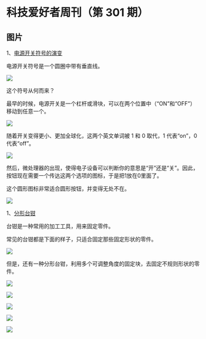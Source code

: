 # 科技爱好者周刊（第 301 期）

## 图片

1、[电源开关符号的演变](https://designblog.nzeldes.com/2008/05/the-evolution-of-the-onoff-power-switch-symbol)

电源开关符号是一个圆圈中带有垂直线。

![](https://cdn.beekka.com/blogimg/asset/202312/bg2023121304.webp)

这个符号从何而来？

最早的时候，电源开关是一个杠杆或滑块，可以在两个位置中（“ON”和“OFF”）移动到任意一个。

![](https://cdn.beekka.com/blogimg/asset/202312/bg2023121305.webp)

随着开关变得更小、更加全球化，这两个英文单词被 1 和 0 取代，1 代表“on”，0 代表“off”。

![](https://cdn.beekka.com/blogimg/asset/202312/bg2023121306.webp)

然后，微处理器的出现，使得电子设备可以判断你的意思是“开”还是“关”。因此，按钮现在需要一个传达这两个选项的图标，于是把1放在0里面了。

这个圆形图标非常适合圆形按钮，并变得无处不在。

![](https://cdn.beekka.com/blogimg/asset/202312/bg2023121307.webp)

1、[分形台钳](https://airgraver.com/fractal-vise.htm)

台钳是一种常用的加工工具，用来固定零件。

常见的台钳都是下面的样子，只适合固定那些固定形状的零件。

![](https://cdn.beekka.com/blogimg/asset/202307/bg2023071001.webp)

但是，还有一种分形台钳，利用多个可调整角度的固定块，去固定不规则形状的零件。

![](https://cdn.beekka.com/blogimg/asset/202307/bg2023071002.webp)

![](https://cdn.beekka.com/blogimg/asset/202307/bg2023071003.webp)

![](https://cdn.beekka.com/blogimg/asset/202307/bg2023071004.webp)

![](https://cdn.beekka.com/blogimg/asset/202307/bg2023071006.webp)

![](https://cdn.beekka.com/blogimg/asset/202307/bg2023071005.webp)
